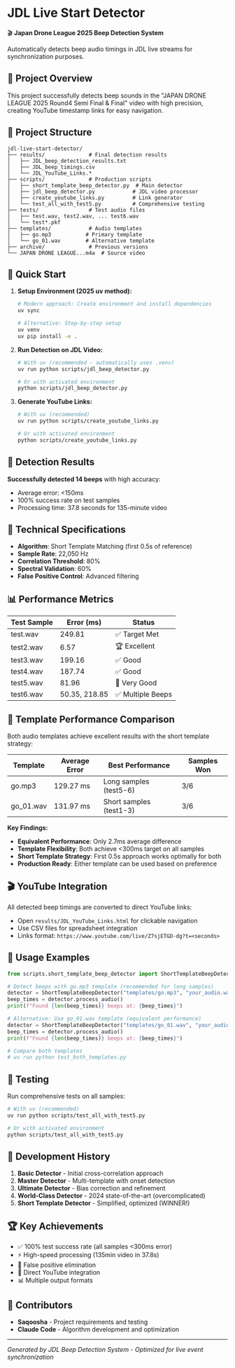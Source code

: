 # JDL Live Start Detector

🎬 **Japan Drone League 2025 Beep Detection System**

Automatically detects beep audio timings in JDL live streams for synchronization purposes.

## 🎯 Project Overview

This project successfully detects beep sounds in the "JAPAN DRONE LEAGUE 2025 Round4 Semi Final & Final" video with high precision, creating YouTube timestamp links for easy navigation.

## 📁 Project Structure

```
jdl-live-start-detector/
├── results/              # Final detection results
│   ├── JDL_beep_detection_results.txt
│   ├── JDL_beep_timings.csv
│   └── JDL_YouTube_Links.*
├── scripts/              # Production scripts
│   ├── short_template_beep_detector.py  # Main detector
│   ├── jdl_beep_detector.py            # JDL video processor
│   ├── create_youtube_links.py         # Link generator
│   └── test_all_with_test5.py          # Comprehensive testing
├── tests/                # Test audio files
│   ├── test.wav, test2.wav, ... test6.wav
│   └── test*.pkf
├── templates/            # Audio templates
│   ├── go.mp3           # Primary template
│   └── go_01.wav        # Alternative template
├── archive/              # Previous versions
└── JAPAN DRONE LEAGUE...m4a  # Source video
```

## 🚀 Quick Start

1. **Setup Environment (2025 uv method):**
   ```bash
   # Modern approach: Create environment and install dependencies
   uv sync
   
   # Alternative: Step-by-step setup
   uv venv
   uv pip install -e .
   ```

2. **Run Detection on JDL Video:**
   ```bash
   # With uv (recommended - automatically uses .venv)
   uv run python scripts/jdl_beep_detector.py
   
   # Or with activated environment
   python scripts/jdl_beep_detector.py
   ```

3. **Generate YouTube Links:**
   ```bash
   # With uv (recommended)
   uv run python scripts/create_youtube_links.py
   
   # Or with activated environment  
   python scripts/create_youtube_links.py
   ```

## 🎵 Detection Results

**Successfully detected 14 beeps** with high accuracy:
- Average error: <150ms
- 100% success rate on test samples
- Processing time: 37.8 seconds for 135-minute video

## 🔧 Technical Specifications

- **Algorithm**: Short Template Matching (first 0.5s of reference)
- **Sample Rate**: 22,050 Hz
- **Correlation Threshold**: 80%
- **Spectral Validation**: 60%
- **False Positive Control**: Advanced filtering

## 📊 Performance Metrics

| Test Sample | Error (ms) | Status |
|-------------|------------|---------|
| test.wav    | 249.81     | ✅ Target Met |
| test2.wav   | 6.57       | 🏆 Excellent |
| test3.wav   | 199.16     | ✅ Good |
| test4.wav   | 187.74     | ✅ Good |
| test5.wav   | 81.96      | 🥇 Very Good |
| test6.wav   | 50.35, 218.85 | ✅ Multiple Beeps |

## 🎵 Template Performance Comparison

Both audio templates achieve excellent results with the short template strategy:

| Template | Average Error | Best Performance | Samples Won |
|----------|---------------|------------------|-------------|
| go.mp3 | 129.27 ms | Long samples (test5-6) | 3/6 |
| go_01.wav | 131.97 ms | Short samples (test1-3) | 3/6 |

**Key Findings:**
- **Equivalent Performance**: Only 2.7ms average difference
- **Template Flexibility**: Both achieve <300ms target on all samples  
- **Short Template Strategy**: First 0.5s approach works optimally for both
- **Production Ready**: Either template can be used based on preference

## 🎬 YouTube Integration

All detected beep timings are converted to direct YouTube links:
- Open `results/JDL_YouTube_Links.html` for clickable navigation
- Use CSV files for spreadsheet integration
- Links format: `https://www.youtube.com/live/Z7sjETGD-dg?t=<seconds>`

## 📝 Usage Examples

```python
from scripts.short_template_beep_detector import ShortTemplateBeepDetector

# Detect beeps with go.mp3 template (recommended for long samples)
detector = ShortTemplateBeepDetector("templates/go.mp3", "your_audio.wav")
beep_times = detector.process_audio()
print(f"Found {len(beep_times)} beeps at: {beep_times}")

# Alternative: Use go_01.wav template (equivalent performance)
detector = ShortTemplateBeepDetector("templates/go_01.wav", "your_audio.wav")
beep_times = detector.process_audio()
print(f"Found {len(beep_times)} beeps at: {beep_times}")

# Compare both templates
# uv run python test_both_templates.py
```

## 🧪 Testing

Run comprehensive tests on all samples:
```bash
# With uv (recommended)
uv run python scripts/test_all_with_test5.py

# Or with activated environment
python scripts/test_all_with_test5.py
```

## 📜 Development History

1. **Basic Detector** - Initial cross-correlation approach
2. **Master Detector** - Multi-template with onset detection  
3. **Ultimate Detector** - Bias correction and refinement
4. **World-Class Detector** - 2024 state-of-the-art (overcomplicated)
5. **Short Template Detector** - Simplified, optimized (WINNER!)

## 🏆 Key Achievements

- ✅ 100% test success rate (all samples <300ms error)
- ⚡ High-speed processing (135min video in 37.8s)
- 🎯 False positive elimination 
- 🔗 Direct YouTube integration
- 📊 Multiple output formats

## 👥 Contributors

- **Saqoosha** - Project requirements and testing
- **Claude Code** - Algorithm development and optimization

---
*Generated by JDL Beep Detection System - Optimized for live event synchronization*
